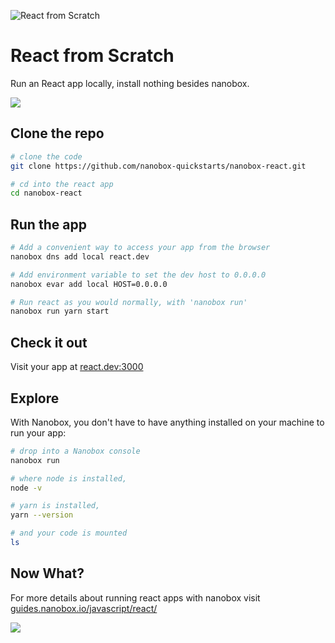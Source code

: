 ![React from Scratch](https://guides.nanobox.io/assets/quickstart-icons/react.png)

# React from Scratch

Run an React app locally, install nothing besides nanobox.

<a href="https://nanobox.io/download"><img src="https://guides.nanobox.io/assets/quickstart-icons/download.png" /></a>


## Clone the repo

```bash
# clone the code
git clone https://github.com/nanobox-quickstarts/nanobox-react.git

# cd into the react app
cd nanobox-react
```

## Run the app

```bash
# Add a convenient way to access your app from the browser
nanobox dns add local react.dev

# Add environment variable to set the dev host to 0.0.0.0
nanobox evar add local HOST=0.0.0.0

# Run react as you would normally, with 'nanobox run'
nanobox run yarn start
```

## Check it out
Visit your app at <a href="http://react.dev:3000" target="\_blank">react.dev:3000</a>

## Explore

With Nanobox, you don't have to have anything installed on your machine to run your app:

```bash
# drop into a Nanobox console
nanobox run

# where node is installed,
node -v

# yarn is installed,
yarn --version

# and your code is mounted
ls
```

## Now What?
For more details about running react apps with nanobox visit [guides.nanobox.io/javascript/react/](https://guides.nanobox.io/javascript/react/)

<a href="https://nanobox.io"><img src="https://guides.nanobox.io/assets/quickstart-icons/footer.png" /></a>
